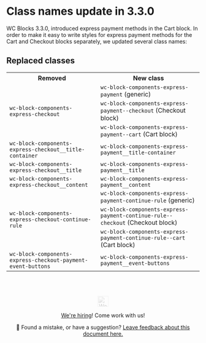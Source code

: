 # Class names update in 3.3.0

WC Blocks 3.3.0, introduced express payment methods in the Cart block. In order to make it easy to write styles for express payment methods for the Cart and Checkout blocks separately, we updated several class names:

## Replaced classes

<table>
	<tr>
		<th>Removed</th>
		<th>New class</th>
	</tr>
	<tr>
		<td rowspan="3"><code>wc-block-components-express-checkout</td>
		<td><code>wc-block-components-express-payment</code> (generic)</td>
	</tr>
	<tr>
		<td><code>wc-block-components-express-payment--checkout</code> (Checkout block)</td>
	</tr>
	<tr>
		<td><code>wc-block-components-express-payment--cart</code> (Cart block)</td>
	</tr>
	<tr>
		<td><code>wc-block-components-express-checkout__title-container</code></td>
		<td><code>wc-block-components-express-payment__title-container</code></td>
	</tr>
	<tr>
		<td><code>wc-block-components-express-checkout__title</code></td>
		<td><code>wc-block-components-express-payment__title</code></td>
	</tr>
	<tr>
		<td><code>wc-block-components-express-checkout__content</code></td>
		<td><code>wc-block-components-express-payment__content</code></td>
	</tr>
	<tr>
		<td rowspan="3"><code>wc-block-components-express-checkout-continue-rule</code></td>
		<td><code>wc-block-components-express-payment-continue-rule</code> (generic)</td>
	</tr>
	<tr>
		<td><code>wc-block-components-express-payment-continue-rule--checkout</code> (Checkout block)</td>
	</tr>
	<tr>
		<td><code>wc-block-components-express-payment-continue-rule--cart</code> (Cart block)</td>
	</tr>
	<tr>
		<td><code>wc-block-components-express-checkout-payment-event-buttons</code></td>
		<td><code>wc-block-components-express-payment__event-buttons</code></td>
	</tr>
</table>

<!-- FEEDBACK --><br/><br/><p align="center"><a href="https://woocommerce.com/"><img src="https://woocommerce.com/wp-content/themes/woo/images/logo-woocommerce@2x.png" alt="WooCommerce" height="28px" style="filter: grayscale(100%);opacity: 0.2;" /></a></p><p align="center"><a href="https://woocommerce.com/careers/">We're hiring</a>! Come work with us!</p><p align="center">🐞 Found a mistake, or have a suggestion? <a href="https://github.com/woocommerce/woocommerce-gutenberg-products-block/issues/new?assignees=&labels=type%3A+documentation&template=--doc-feedback.md&title=Feedback%20on%20`./docs/theming/class-names-update-330.md`">Leave feedback about this document here.</a></p><!-- /FEEDBACK -->

